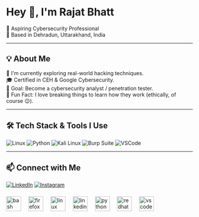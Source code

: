 
# Hey 👋, I'm Rajat Bhatt

🎯 Aspiring Cybersecurity Professional  
📍 Based in Dehradun, Uttarakhand, India  

---

## 💡 About Me

🔐 I'm currently exploring real-world hacking techniques.  
🎓 Certified in CEH & Google Cybersecurity.  
🎯 Goal: Become a cybersecurity analyst / penetration tester.  
🧠 Fun Fact: I love breaking things to learn how they work (ethically, of course 😉).

---

## 🛠️ Tech Stack & Tools I Use
![Linux](https://img.shields.io/badge/Linux-FCC624?style=for-the-badge&logo=linux&logoColor=black)
![Python](https://img.shields.io/badge/Python-3776AB?style=for-the-badge&logo=python&logoColor=white)
![Kali Linux](https://img.shields.io/badge/KaliLinux-557C94?style=for-the-badge&logo=kalilinux&logoColor=white)
![Burp Suite](https://img.shields.io/badge/BurpSuite-F26D50?style=for-the-badge&logo=burpsuite&logoColor=white)
![VSCode](https://img.shields.io/badge/VS%20Code-007ACC?style=for-the-badge&logo=visual-studio-code&logoColor=white)

---

## 📫 Connect with Me
[![LinkedIn](https://img.shields.io/badge/LinkedIn-blue?style=flat&logo=linkedin)](https://www.linkedin.com/in/rajat-bhatt-🛡%EF%B8%8F-106188361/)
[![Instagram](https://img.shields.io/badge/Instagram-red?style=flat&logo=instagram)](https://www.instagram.com/hack_hub07)


###

<div align="left">
  <img src="https://cdn.jsdelivr.net/gh/devicons/devicon/icons/bash/bash-original.svg" height="40" alt="bash logo"  />
  <img width="12" />
  <img src="https://cdn.jsdelivr.net/gh/devicons/devicon/icons/firefox/firefox-original.svg" height="40" alt="firefox logo"  />
  <img width="12" />
  <img src="https://cdn.jsdelivr.net/gh/devicons/devicon/icons/linux/linux-original.svg" height="40" alt="linux logo"  />
  <img width="12" />
  <img src="https://cdn.jsdelivr.net/gh/devicons/devicon/icons/linkedin/linkedin-original.svg" height="40" alt="linkedin logo"  />
  <img width="12" />
  <img src="https://cdn.jsdelivr.net/gh/devicons/devicon/icons/python/python-original.svg" height="40" alt="python logo"  />
  <img width="12" />
  <img src="https://cdn.jsdelivr.net/gh/devicons/devicon/icons/redhat/redhat-original.svg" height="40" alt="redhat logo"  />
  <img width="12" />
  <img src="https://cdn.jsdelivr.net/gh/devicons/devicon/icons/vscode/vscode-original.svg" height="40" alt="vscode logo"  />
</div>

###
